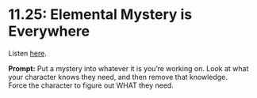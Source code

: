 # 11.25: Elemental Mystery is Everywhere 

Listen [here](http://www.writingexcuses.com/2016/06/19/11-25-elemental-mystery-is-everywhere/). 

**Prompt:** Put a mystery into whatever it is you’re working on. Look at what your character knows they need, and then remove that knowledge. Force the character to figure out WHAT they need.
